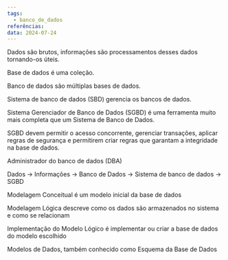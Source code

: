 ```yaml
---
tags:
  - banco_de_dados
referências: 
data: 2024-07-24
---
```

Dados são brutos, informações são processamentos desses dados tornando-os úteis.

Base de dados é uma coleção.

Banco de dados são múltiplas bases de dados.

Sistema de banco de dados (SBD) gerencia os bancos de dados.

Sistema Gerenciador de Banco de Dados (SGBD) é uma ferramenta muito mais completa que um Sistema de Banco de Dados.

SGBD devem permitir o acesso concorrente, gerenciar transações, aplicar regras de segurança e permitirem criar regras que garantam a integridade na base de dados.

Administrador do banco de dados (DBA)

Dados -> Informações -> Banco de Dados -> Sistema de banco de dados -> SGBD

Modelagem Conceitual é um modelo inicial da base de dados

Modelagem Lógica descreve como os dados são armazenados no sistema e como se relacionam

Implementação do Modelo Lógico é implementar ou criar a base de dados do modelo escolhido

Modelos de Dados, também conhecido como Esquema da Base de Dados

